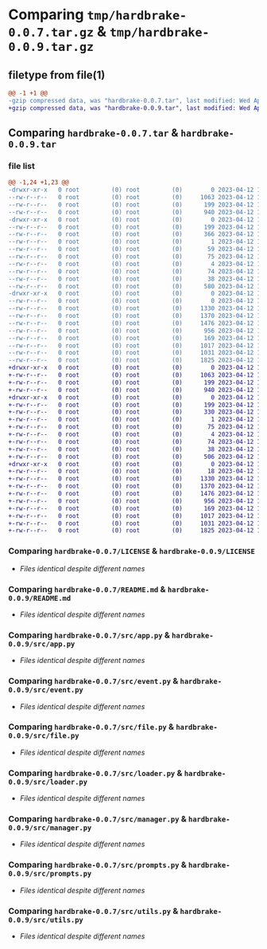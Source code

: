 # Comparing `tmp/hardbrake-0.0.7.tar.gz` & `tmp/hardbrake-0.0.9.tar.gz`

## filetype from file(1)

```diff
@@ -1 +1 @@
-gzip compressed data, was "hardbrake-0.0.7.tar", last modified: Wed Apr 12 13:22:11 2023, max compression
+gzip compressed data, was "hardbrake-0.0.9.tar", last modified: Wed Apr 12 14:23:26 2023, max compression
```

## Comparing `hardbrake-0.0.7.tar` & `hardbrake-0.0.9.tar`

### file list

```diff
@@ -1,24 +1,23 @@
-drwxr-xr-x   0 root         (0) root         (0)        0 2023-04-12 13:22:11.350115 hardbrake-0.0.7/
--rw-r--r--   0 root         (0) root         (0)     1063 2023-04-12 13:21:44.000000 hardbrake-0.0.7/LICENSE
--rw-r--r--   0 root         (0) root         (0)      199 2023-04-12 13:22:11.350115 hardbrake-0.0.7/PKG-INFO
--rw-r--r--   0 root         (0) root         (0)      940 2023-04-12 13:21:44.000000 hardbrake-0.0.7/README.md
-drwxr-xr-x   0 root         (0) root         (0)        0 2023-04-12 13:22:11.346115 hardbrake-0.0.7/hardbrake.egg-info/
--rw-r--r--   0 root         (0) root         (0)      199 2023-04-12 13:22:11.000000 hardbrake-0.0.7/hardbrake.egg-info/PKG-INFO
--rw-r--r--   0 root         (0) root         (0)      366 2023-04-12 13:22:11.000000 hardbrake-0.0.7/hardbrake.egg-info/SOURCES.txt
--rw-r--r--   0 root         (0) root         (0)        1 2023-04-12 13:22:11.000000 hardbrake-0.0.7/hardbrake.egg-info/dependency_links.txt
--rw-r--r--   0 root         (0) root         (0)       59 2023-04-12 13:22:11.000000 hardbrake-0.0.7/hardbrake.egg-info/entry_points.txt
--rw-r--r--   0 root         (0) root         (0)       75 2023-04-12 13:22:11.000000 hardbrake-0.0.7/hardbrake.egg-info/requires.txt
--rw-r--r--   0 root         (0) root         (0)        4 2023-04-12 13:22:11.000000 hardbrake-0.0.7/hardbrake.egg-info/top_level.txt
--rw-r--r--   0 root         (0) root         (0)       74 2023-04-12 13:21:44.000000 hardbrake-0.0.7/requirements.txt
--rw-r--r--   0 root         (0) root         (0)       38 2023-04-12 13:22:11.350115 hardbrake-0.0.7/setup.cfg
--rw-r--r--   0 root         (0) root         (0)      580 2023-04-12 13:21:44.000000 hardbrake-0.0.7/setup.py
-drwxr-xr-x   0 root         (0) root         (0)        0 2023-04-12 13:22:11.350115 hardbrake-0.0.7/src/
--rw-r--r--   0 root         (0) root         (0)        0 2023-04-12 13:21:44.000000 hardbrake-0.0.7/src/__init__.py
--rw-r--r--   0 root         (0) root         (0)     1330 2023-04-12 13:21:44.000000 hardbrake-0.0.7/src/app.py
--rw-r--r--   0 root         (0) root         (0)     1370 2023-04-12 13:21:44.000000 hardbrake-0.0.7/src/event.py
--rw-r--r--   0 root         (0) root         (0)     1476 2023-04-12 13:21:44.000000 hardbrake-0.0.7/src/file.py
--rw-r--r--   0 root         (0) root         (0)      956 2023-04-12 13:21:44.000000 hardbrake-0.0.7/src/loader.py
--rw-r--r--   0 root         (0) root         (0)      169 2023-04-12 13:21:44.000000 hardbrake-0.0.7/src/logger.py
--rw-r--r--   0 root         (0) root         (0)     1017 2023-04-12 13:21:44.000000 hardbrake-0.0.7/src/manager.py
--rw-r--r--   0 root         (0) root         (0)     1031 2023-04-12 13:21:44.000000 hardbrake-0.0.7/src/prompts.py
--rw-r--r--   0 root         (0) root         (0)     1825 2023-04-12 13:21:44.000000 hardbrake-0.0.7/src/utils.py
+drwxr-xr-x   0 root         (0) root         (0)        0 2023-04-12 14:23:26.902668 hardbrake-0.0.9/
+-rw-r--r--   0 root         (0) root         (0)     1063 2023-04-12 14:23:01.000000 hardbrake-0.0.9/LICENSE
+-rw-r--r--   0 root         (0) root         (0)      199 2023-04-12 14:23:26.902668 hardbrake-0.0.9/PKG-INFO
+-rw-r--r--   0 root         (0) root         (0)      940 2023-04-12 14:23:01.000000 hardbrake-0.0.9/README.md
+drwxr-xr-x   0 root         (0) root         (0)        0 2023-04-12 14:23:26.902668 hardbrake-0.0.9/hardbrake.egg-info/
+-rw-r--r--   0 root         (0) root         (0)      199 2023-04-12 14:23:26.000000 hardbrake-0.0.9/hardbrake.egg-info/PKG-INFO
+-rw-r--r--   0 root         (0) root         (0)      330 2023-04-12 14:23:26.000000 hardbrake-0.0.9/hardbrake.egg-info/SOURCES.txt
+-rw-r--r--   0 root         (0) root         (0)        1 2023-04-12 14:23:26.000000 hardbrake-0.0.9/hardbrake.egg-info/dependency_links.txt
+-rw-r--r--   0 root         (0) root         (0)       75 2023-04-12 14:23:26.000000 hardbrake-0.0.9/hardbrake.egg-info/requires.txt
+-rw-r--r--   0 root         (0) root         (0)        4 2023-04-12 14:23:26.000000 hardbrake-0.0.9/hardbrake.egg-info/top_level.txt
+-rw-r--r--   0 root         (0) root         (0)       74 2023-04-12 14:23:01.000000 hardbrake-0.0.9/requirements.txt
+-rw-r--r--   0 root         (0) root         (0)       38 2023-04-12 14:23:26.902668 hardbrake-0.0.9/setup.cfg
+-rw-r--r--   0 root         (0) root         (0)      506 2023-04-12 14:23:01.000000 hardbrake-0.0.9/setup.py
+drwxr-xr-x   0 root         (0) root         (0)        0 2023-04-12 14:23:26.902668 hardbrake-0.0.9/src/
+-rw-r--r--   0 root         (0) root         (0)       18 2023-04-12 14:23:01.000000 hardbrake-0.0.9/src/__init__.py
+-rw-r--r--   0 root         (0) root         (0)     1330 2023-04-12 14:23:01.000000 hardbrake-0.0.9/src/app.py
+-rw-r--r--   0 root         (0) root         (0)     1370 2023-04-12 14:23:01.000000 hardbrake-0.0.9/src/event.py
+-rw-r--r--   0 root         (0) root         (0)     1476 2023-04-12 14:23:01.000000 hardbrake-0.0.9/src/file.py
+-rw-r--r--   0 root         (0) root         (0)      956 2023-04-12 14:23:01.000000 hardbrake-0.0.9/src/loader.py
+-rw-r--r--   0 root         (0) root         (0)      169 2023-04-12 14:23:01.000000 hardbrake-0.0.9/src/logger.py
+-rw-r--r--   0 root         (0) root         (0)     1017 2023-04-12 14:23:01.000000 hardbrake-0.0.9/src/manager.py
+-rw-r--r--   0 root         (0) root         (0)     1031 2023-04-12 14:23:01.000000 hardbrake-0.0.9/src/prompts.py
+-rw-r--r--   0 root         (0) root         (0)     1825 2023-04-12 14:23:01.000000 hardbrake-0.0.9/src/utils.py
```

### Comparing `hardbrake-0.0.7/LICENSE` & `hardbrake-0.0.9/LICENSE`

 * *Files identical despite different names*

### Comparing `hardbrake-0.0.7/README.md` & `hardbrake-0.0.9/README.md`

 * *Files identical despite different names*

### Comparing `hardbrake-0.0.7/src/app.py` & `hardbrake-0.0.9/src/app.py`

 * *Files identical despite different names*

### Comparing `hardbrake-0.0.7/src/event.py` & `hardbrake-0.0.9/src/event.py`

 * *Files identical despite different names*

### Comparing `hardbrake-0.0.7/src/file.py` & `hardbrake-0.0.9/src/file.py`

 * *Files identical despite different names*

### Comparing `hardbrake-0.0.7/src/loader.py` & `hardbrake-0.0.9/src/loader.py`

 * *Files identical despite different names*

### Comparing `hardbrake-0.0.7/src/manager.py` & `hardbrake-0.0.9/src/manager.py`

 * *Files identical despite different names*

### Comparing `hardbrake-0.0.7/src/prompts.py` & `hardbrake-0.0.9/src/prompts.py`

 * *Files identical despite different names*

### Comparing `hardbrake-0.0.7/src/utils.py` & `hardbrake-0.0.9/src/utils.py`

 * *Files identical despite different names*

